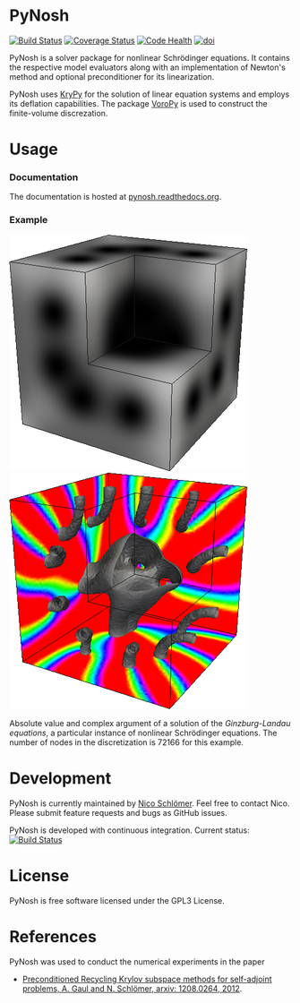 # PyNosh

[![Build Status](https://travis-ci.org/nschloe/pynosh.png?branch=master)](https://travis-ci.org/nschloe/pynosh)
[![Coverage Status](https://coveralls.io/repos/nschloe/pynosh/badge.png?branch=master)](https://coveralls.io/r/nschloe/pynosh?branch=master)
[![Code Health](https://landscape.io/github/nschloe/pynosh/master/landscape.png)](https://landscape.io/github/nschloe/pynosh/master)
[![doi](https://zenodo.org/badge/doi/10.5281/zenodo.10341.png)](https://zenodo.org/record/10341)

PyNosh is a solver package for nonlinear Schrödinger equations. It contains the respective model evaluators along with an implementation of Newton's method and optional preconditioner for its linearization.

PyNosh uses [KryPy](https://github.com/andrenarchy/krypy) for the solution of linear equation systems and employs its deflation capabilities. The package [VoroPy](https://github.com/nschloe/voropy) is used to construct the finite-volume discrezation.


# Usage

### Documentation
The documentation is hosted at
[pynosh.readthedocs.org](http://pynosh.readthedocs.org).

### Example
![Ginzburg-Landau solution](figures/solution-abs.png)
![Ginzburg-Landau solution](figures/solution-arg.png)

Absolute value and complex argument of a solution of the _Ginzburg-Landau equations_, a particular instance of nonlinear Schrödinger equations. The number of nodes in the discretization is 72166 for this example.

# Development
PyNosh is currently maintained by [Nico Schlömer](https://github.com/nschloe). Feel free to contact Nico. Please submit feature requests and bugs as GitHub issues.

PyNosh is developed with continuous integration. Current status: [![Build Status](https://travis-ci.org/nschloe/pynosh.png?branch=master)](https://travis-ci.org/nschloe/pynosh)

# License
PyNosh is free software licensed under the GPL3 License.

# References
PyNosh was used to conduct the numerical experiments in the paper

* [Preconditioned Recycling Krylov subspace methods for self-adjoint problems, A. Gaul and N. Schlömer, arxiv: 1208.0264, 2012](http://arxiv.org/abs/1208.0264).
